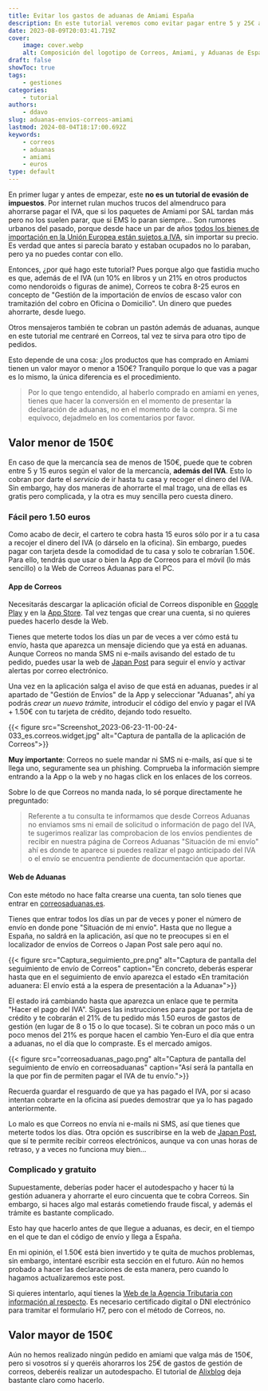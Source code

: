 ```yaml
---
title: Evitar los gastos de aduanas de Amiami España
description: En este tutorial veremos como evitar pagar entre 5 y 25€ al pasar por aduanas en un envío que viene por correos España
date: 2023-08-09T20:03:41.719Z
cover:
    image: cover.webp
    alt: Composición del logotipo de Correos, Amiami, y Aduanas de España
draft: false
showToc: true
tags:
    - gestiones
categories:
    - tutorial
authors:
    - ddavo
slug: aduanas-envios-correos-amiami
lastmod: 2024-08-04T18:17:00.692Z
keywords:
    - correos
    - aduanas
    - amiami
    - euros
type: default
---
```


En primer lugar y antes de empezar, este **no es un tutorial de evasión de impuestos**. Por internet rulan muchos trucos del almendruco para ahorrarse pagar el IVA, que si los paquetes de Amiami por SAL tardan más pero no los suelen parar, que si EMS lo paran siempre... Son rumores urbanos del pasado, porque desde hace un par de años [todos los bienes de importación en la Unión Europea están sujetos a IVA](https://www.eleconomista.es/tecnologia/noticias/11262237/06/21/Se-acabo-el-chollo-de-AliExpress-sera-mas-caro-comprar-en-tiendas-de-importacion.html), sin importar su precio. Es verdad que antes si parecía barato y estaban ocupados no lo paraban, pero ya no puedes contar con ello.

Entonces, ¿por qué hago este tutorial? Pues porque algo que fastidia mucho es que, además de el IVA (un 10% en libros y un 21% en otros productos como nendoroids o figuras de anime), Correos te cobra 8-25 euros en concepto de "Gestión de la importación de envíos de escaso valor con tramitazión del cobro en Oficina o Domicilio". Un dinero que puedes ahorrarte, desde luego.

Otros mensajeros también te cobran un pastón además de aduanas, aunque en este tutorial me centraré en Correos, tal vez te sirva para otro tipo de pedidos.

Esto depende de una cosa: ¿los productos que has comprado en Amiami tienen un valor mayor o menor a 150€? Tranquilo porque lo que vas a pagar es lo mismo, la única diferencia es el procedimiento. 

> Por lo que tengo entendido, al haberlo comprado en amiami en yenes, tienes que hacer la conversión en el momento de presentar la declaración de aduanas, no en el momento de la compra. Si me equivoco, dejadmelo en los comentarios por favor.

## Valor menor de 150€

En caso de que la mercancía sea de menos de 150€, puede que te cobren entre 5 y 15 euros según el valor de la mercancía, **además del IVA**. Esto lo cobran por darte el _servicio_ de ir hasta tu casa y recoger el dinero del IVA. Sin embargo, hay dos maneras de ahorrarte el mal trago, una de ellas es gratis pero complicada, y la otra es muy sencilla pero cuesta dinero.

### Fácil pero 1.50 euros

Como acabo de decir, el cartero te cobra hasta 15 euros sólo por ir a tu casa a recojer el dinero del IVA (o dárselo en la oficina). Sin embargo, puedes pagar con tarjeta desde la comodidad de tu casa y solo te cobrarían 1.50€. Para ello, tendrás que usar o bien la App de Correos para el móvil (lo más sencillo) o la Web de Correos Aduanas para el PC.

#### App de Correos

Necesitarás descargar la aplicación oficial de Correos disponible en [Google Play](https://play.google.com/store/apps/details?id=es.correos.widget) y en la [App Store](https://apps.apple.com/es/app/correos/id486322953). Tal vez tengas que crear una cuenta, si no quieres puedes hacerlo desde la Web.

Tienes que meterte todos los días un par de veces a ver cómo está tu envío, hasta que aparezca un mensaje diciendo que ya está en aduanas. Aunque Correos no manda SMS ni e-mails avisando del estado de tu pedido, puedes usar la web de [Japan Post](https://trackings.post.japanpost.jp/services/srv/search/?locale=en) para seguir el envío y activar alertas por correo electrónico. 

Una vez en la aplicación salga el aviso de que está en aduanas, puedes ir al apartado de "Gestión de Envíos" de la App y seleccionar "Aduanas", ahí ya podrás _crear un nuevo trámite_, introducir el código del envío y pagar el IVA + 1.50€ con tu tarjeta de crédito, dejando todo resuelto.

{{< figure src="Screenshot_2023-06-23-11-00-24-033_es.correos.widget.jpg" alt="Captura de pantalla de la aplicación de Correos">}}

**Muy importante**: Correos no suele mandar ni SMS ni e-mails, así que si te llega uno, seguramente sea un phishing. Comprueba la información siempre entrando a la App o la web y no hagas click en los enlaces de los correos.

Sobre lo de que Correos no manda nada, lo sé porque directamente he preguntado:
> Referente a tu consulta te informamos que desde Correos Aduanas no enviamos sms ni email de solicitud o información de pago del  IVA, te sugerimos realizar las comprobacion de los envíos pendientes de recibir en nuestra página de Correos Aduanas "Situación de mi envío" ahí es donde te aparece si puedes realizar el pago anticipado del IVA o el envío se encuentra pendiente de documentación que aportar.

#### Web de Aduanas

Con este método no hace falta crearse una cuenta, tan solo tienes que entrar en [correosaduanas.es](https://www.correosaduanas.es).

Tienes que entrar todos los días un par de veces y poner el número de envío en donde pone "Situación de mi envío". Hasta que no llegue a España, no saldrá en la aplicación, así que no te preocupes si en el localizador de envíos de Correos o Japan Post sale pero aquí no.

{{< figure src="Captura_seguimiento_pre.png" alt="Captura de pantalla del seguimiento de envío de Correos" caption="En concreto, deberás esperar hasta que en el seguimiento de envío aparezca el estado «En tramitación aduanera: El envío está a la espera de presentación a la Aduana»">}}

El estado irá cambiando hasta que aparezca un enlace que te permita "Hacer el pago del IVA". Sigues las instrucciones para pagar por tarjeta de crédito y te cobrarán el 21% de tu pedido más 1.50 euros de gastos de gestión (en lugar de 8 o 15 o lo que tocase). Si te cobran un poco más o un poco menos del 21% es porque hacen el cambio Yen-Euro el día que entra a aduanas, no el día que lo compraste. Es el mercado amigos.

{{< figure src="correosaduanas_pago.png" alt="Captura de pantalla del seguimiento de envío en correosaduanas" caption="Así será la pantalla en la que por fin de permiten pagar el IVA de tu envío.">}}

Recuerda guardar el resguardo de que ya has pagado el IVA, por si acaso intentan cobrarte en la oficina así puedes demostrar que ya lo has pagado anteriormente.

Lo malo es que Correos no envía ni e-mails ni SMS, así que tienes que meterte todos los días. Otra opción es suscribirse en la web de [Japan Post](https://trackings.post.japanpost.jp/services/srv/search/?locale=en), que sí te permite recibir correos electrónicos, aunque va con unas horas de retraso, y a veces no funciona muy bien...

### Complicado y gratuito

Supuestamente, deberías poder hacer el autodespacho y hacer tú la gestión aduanera y ahorrarte el euro cincuenta que te cobra Correos. Sin embargo, si haces algo mal estarás cometiendo fraude fiscal, y además el trámite es bastante complicado.

Esto hay que hacerlo antes de que llegue a aduanas, es decir, en el tiempo en el que te dan el código de envío y llega a España.

En mi opinión, el 1.50€ está bien invertido y te quita de muchos problemas, sin embargo, intentaré escribir esta sección en el futuro. Aún no hemos probado a hacer las declaraciones de esta manera, pero cuando lo hagamos actualizaremos este post.

Si quieres intentarlo, aquí tienes la [Web de la Agencia Tributaria con información al respecto](https://sede.agenciatributaria.gob.es/Sede/procedimientoini/DB20.shtml). Es necesario certificado digital o DNI electrónico para tramitar el formulario H7, pero con el método de Correos, no.

## Valor mayor de 150€

Aún no hemos realizado ningún pedido en amiami que valga más de 150€, pero si vosotros sí y queréis ahorarros los 25€ de gastos de gestión de correos, deberéis realizar un autodespacho. El tutorial de [Alixblog](https://alixblog.com/autodespacho-aduanas/) deja bastante claro como hacerlo.
